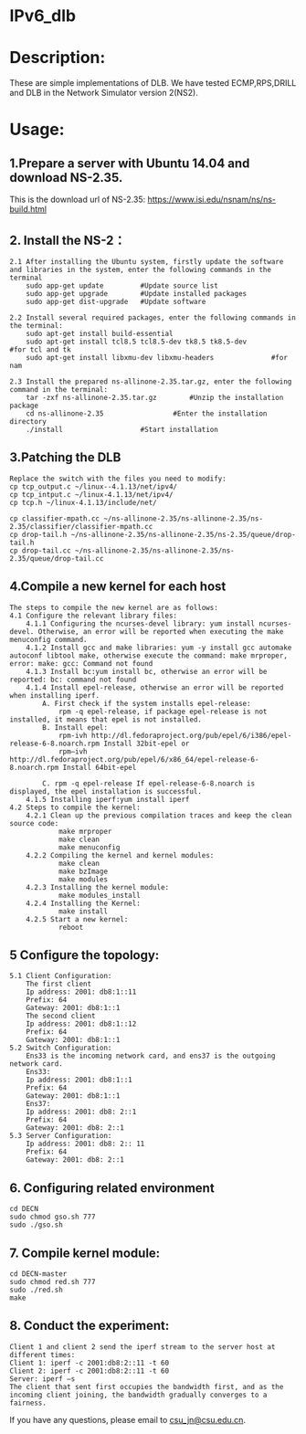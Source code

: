 # IPv6_dlb

# Description: 
  
These are simple implementations of DLB.
We have tested ECMP,RPS,DRILL and DLB in the Network Simulator version 2(NS2).


# Usage:

## 1.Prepare a server with Ubuntu 14.04 and download NS-2.35.
This is the download url of NS-2.35: https://www.isi.edu/nsnam/ns/ns-build.html

## 2. Install the NS-2： 
	2.1 After installing the Ubuntu system, firstly update the software and libraries in the system, enter the following commands in the terminal
		sudo app-get update 		#Update source list
		sudo app-get upgrade 		#Update installed packages
		sudo app-get dist-upgrade 	#Update software

	2.2 Install several required packages, enter the following commands in the terminal:
		sudo apt-get install build-essential
		sudo apt-get install tcl8.5 tcl8.5-dev tk8.5 tk8.5-dev 			#for tcl and tk
		sudo apt-get install libxmu-dev libxmu-headers 				#for nam

	2.3 Install the prepared ns-allinone-2.35.tar.gz, enter the following command in the terminal:
		tar -zxf ns-allinone-2.35.tar.gz 		#Unzip the installation package
		cd ns-allinone-2.35 				#Enter the installation directory
		./install 					#Start installation



## 3.Patching the DLB
	Replace the switch with the files you need to modify:
	cp tcp_output.c ~/linux--4.1.13/net/ipv4/
	cp tcp_intput.c ~/linux-4.1.13/net/ipv4/
	cp tcp.h ~/linux-4.1.13/include/net/
	
	cp classifier-mpath.cc ~/ns-allinone-2.35/ns-allinone-2.35/ns-2.35/classifier/classifier-mpath.cc
	cp drop-tail.h ~/ns-allinone-2.35/ns-allinone-2.35/ns-2.35/queue/drop-tail.h
	cp drop-tail.cc ~/ns-allinone-2.35/ns-allinone-2.35/ns-2.35/queue/drop-tail.cc
	

	
## 4.Compile a new kernel for each host
	The steps to compile the new kernel are as follows:
	4.1 Configure the relevant library files:
		4.1.1 Configuring the ncurses-devel library: yum install ncurses-devel. Otherwise, an error will be reported when executing the make menuconfig command.
		4.1.2 Install gcc and make libraries: yum -y install gcc automake autoconf libtool make, otherwise execute the command: make mrproper, error: make: gcc: Command not found
		4.1.3 Install bc:yum install bc, otherwise an error will be reported: bc: command not found
		4.1.4 Install epel-release, otherwise an error will be reported when installing iperf.
			A. First check if the system installs epel-release:
				rpm -q epel-release, if package epel-release is not installed, it means that epel is not installed.
			B. Install epel:
				rpm-ivh http://dl.fedoraproject.org/pub/epel/6/i386/epel-release-6-8.noarch.rpm Install 32bit-epel or
				rpm–ivh http://dl.fedoraproject.org/pub/epel/6/x86_64/epel-release-6-8.noarch.rpm Install 64bit-epel

			C. rpm -q epel-release If epel-release-6-8.noarch is displayed, the epel installation is successful.
		4.1.5 Installing iperf:yum install iperf
	4.2 Steps to compile the kernel:
		4.2.1 Clean up the previous compilation traces and keep the clean source code:
				make mrproper
				make clean
				make menuconfig
		4.2.2 Compiling the kernel and kernel modules:
				make clean
				make bzImage
				make modules
		4.2.3 Installing the kernel module:
				make modules_install
		4.2.4 Installing the Kernel:
				make install
		4.2.5 Start a new kernel:
				reboot

## 5 Configure the topology:
	5.1 Client Configuration:
		The first client
		Ip address: 2001: db8:1::11
		Prefix: 64
		Gateway: 2001: db8:1::1
		The second client
		Ip address: 2001: db8:1::12
		Prefix: 64
		Gateway: 2001: db8:1::1
	5.2 Switch Configuration:
		Ens33 is the incoming network card, and ens37 is the outgoing network card.
		Ens33:
		Ip address: 2001: db8:1::1
		Prefix: 64
		Gateway: 2001: db8:1::1
		Ens37:
		Ip address: 2001: db8: 2::1
		Prefix: 64
		Gateway: 2001: db8: 2::1
	5.3 Server Configuration:
		Ip address: 2001: db8: 2:: 11
		Prefix: 64
		Gateway: 2001: db8: 2::1

## 6. Configuring related environment
	cd DECN
	sudo chmod gso.sh 777
	sudo ./gso.sh
	
## 7. Compile kernel module:
	cd DECN-master
	sudo chmod red.sh 777
	sudo ./red.sh
	make
    
## 8. Conduct the experiment:
	Client 1 and client 2 send the iperf stream to the server host at different times:
	Client 1: iperf -c 2001:db8:2::11 -t 60
	Client 2: iperf -c 2001:db8:2::11 -t 60
	Server: iperf –s
	The client that sent first occupies the bandwidth first, and as the incoming client joining, the bandwidth gradually converges to a fairness.
		
		
If you have any questions, please email to csu_jn@csu.edu.cn. 
